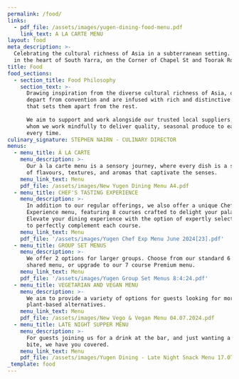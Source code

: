 ```yaml
---
permalink: /food/
links:
  - pdf_file: /assets/images/yugen-dining-food-menu.pdf
    link_text: A LA CARTE MENU
layout: food
meta_description: >-
  Celebrating the cultural richness of Asia in a subterranean setting. Located
  in the heart of South Yarra, on the Corner of Chapel St and Toorak Road.
title: Food
food_sections:
  - section_title: Food Philosophy
    section_text: >-
      Drawing inspiration from the diverse cultural richness of Asia, our dishes
      depart from convention and are infused with rich and distinctive flavours
      that sets them apart from the rest.
       
      We aim to support and work alongside our trusted local suppliers, with
      whom we work mindfully to deliver quality, seasonal produce to each guest,
      every time.
culinary_signature: STEPHEN NAIRN - CULINARY DIRECTOR
menus:
  - menu_title: À LA CARTE
    menu_description: >-
      Our à la carte menu is a sensory journey, where every dish is a symphony
      of flavours, textures, and aromas that captivate the senses.
    menu_link_text: Menu
    pdf_file: /assets/images/New Yugen Dining Menu A4.pdf
  - menu_title: CHEF'S TASTING EXPERIENCE
    menu_description: >-
      In addition to our regular offerings, we also offer a unique Chef's
      Experience menu, featuring 8 courses crafted to delight your palate.
      Elevate your dining experience with the option of expertly selected wines
      to perfectly complement each course.
    menu_link_text: Menu
    pdf_file: '/assets/images/Yugen Chef Exp Menu June 2024[23].pdf'
  - menu_title: GROUP SET MENUS
    menu_description: >-
      We offer 2 options for larger groups. Choose from our standard 6 course
      shared menu, or upgrade to our 7 course Premium menu.
    menu_link_text: Menu
    pdf_file: '/assets/images/Yugen Group Set Menus 8:4:24.pdf'
  - menu_title: VEGETARIAN AND VEGAN MENU
    menu_description: >-
      We aim to provide a variety of options for guests looking for more
      plant-based alternatives.
    menu_link_text: Menu
    pdf_file: /assets/images/New Vego & Vegan Menu 04.07.2024.pdf
  - menu_title: LATE NIGHT SUPPER MENU
    menu_description: >-
      For guests joining us for a drink at the bar, and just wanting a smaller
      bite, we have you covered.
    menu_link_text: Menu
    pdf_file: /assets/images/Yugen Dining - Late Night Snack Menu 17.07.24.pdf
_template: food
---
```


